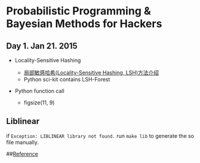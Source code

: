 Probabilistic Programming & Bayesian Methods for Hackers
======================


## Day 1. Jan 21. 2015

- Locality-Sensitive Hashing
	- [局部敏感哈希(Locality-Sensitive Hashing, LSH)方法介绍](http://blog.csdn.net/icvpr/article/details/12342159)
	- Python sci-kit contains LSH-Forest
	
- Python function call
	- figsize(11, 9) 

 


## Liblinear
if ```Exception: LIBLINEAR library not found.```
run ```make lib``` to generate the so file manually.

##[Reference](https://camdavidsonpilon.github.io/Probabilistic-Programming-and-Bayesian-Methods-for-Hackers/)